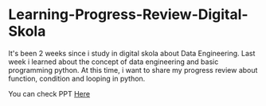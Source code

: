 # Learning-Progress-Review-Digital-Skola

It's been 2 weeks since i study in digital skola about Data Engineering. Last week i learned about the concept of data engineering and basic programming python.
At this time, i want to share my progress review about function, condition and looping in python.

You can check PPT [Here](http://google.com)
